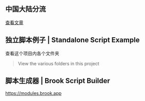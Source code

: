 ## 中国大陆分流

[查看文章](https://www.txthinking.com/talks/articles/brook-china.article)

## 独立脚本例子 | Standalone Script Example

查看这个项目内各个文件夹
> View the various folders in this project

## 脚本生成器 | Brook Script Builder

https://modules.brook.app

